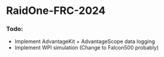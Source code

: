 # RaidOne-FRC-2024

### Todo:
- Implement AdvantageKit + AdvantageScope data logging
- Implement WPI simulation (Change to Falcon500 probably)
